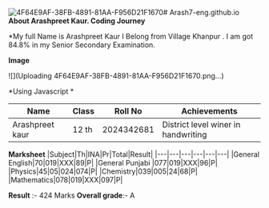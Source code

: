 ![4F64E9AF-38FB-4891-81AA-F956D21F1670](https://github.com/user-attachments/assets/332d3b41-814b-4912-a2f6-449995b18ea9)# Arash7-eng.github.io
**About  Arashpreet Kaur. Coding Journey**

*My full Name  is Arashpreet Kaur 
I Belong from Village Khanpur .
I am got 84.8% in my Senior Secondary
Examination.

**Image**

![](Uploading 4F64E9AF-38FB-4891-81AA-F956D21F1670.png…)





*Using Javascript *

|Name|Class|Roll No|Achievements|
|---|---|---|---|
|Arashpreet kaur | 12 th |2024342681|District level winer in handwriting |

**Marksheet**
|Subject|Th|INA|Pr|Total|Result|
|---|---|---|---|---|---|
|General English|70|019|XXX|89|P|
|General Punjabi |077|019|XXX|96|P|
|Physics|45|05|024|074|P|
|Chemistry|039|005|24|68|P|
|Mathematics|078|019|XXX|097|P|

**Result** :- 424 Marks 
**Overall grade**:- A

